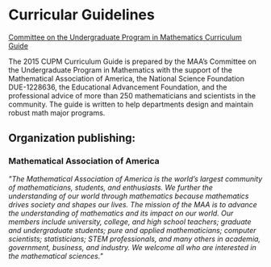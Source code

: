 # Curricular Guidelines

[Committee on the Undergraduate Program in Mathematics Curriculum Guide](https://www.maa.org/node/790342)

The 2015 CUPM Curriculum Guide is prepared by the MAA’s Committee on the Undergraduate Program in Mathematics with the support of the Mathematical Association of America, the National Science Foundation DUE-1228636, the Educational Advancement Foundation, and the professional advice of more than 250 mathematicians and scientists in the community. The guide is written to help departments design and maintain robust math major programs.

## Organization publishing:

### Mathematical Association of America

_"The Mathematical Association of America is the world’s largest community of mathematicians, students, and enthusiasts. We further the understanding of our world through mathematics because mathematics drives society and shapes our lives. The mission of the MAA is to advance the understanding of mathematics and its impact on our world. Our members include university, college, and high school teachers; graduate and undergraduate students; pure and applied mathematicians; computer scientists; statisticians; STEM professionals, and many others in academia, government, business, and industry. We welcome all who are interested in the mathematical sciences."_
